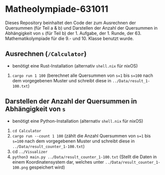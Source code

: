 # Matheolympiade-631011

Dieses Repository beinhaltet den Code der zum Ausrechnen der Quersummen (für Teil a & b) und Darstellen der Anzahl der Quersummen in Abhängigkeit von `s` (für Teil b) der 1. Aufgabe, der 1. Runde, der 63. Mathematikolympiade für die 9.- und 10. Klasse benutzt wurde.

## Ausrechnen (`/Calculator`)

- benötigt eine Rust-Installation (alternativ `shell.nix` für nixOS)

 1. `cargo run 1 100` (berechnet alle Quersummen von `s=1` bis `s=100` nach dem vorgegebenen Muster und schreibt diese in `../Data/result_1-100.txt`)

## Darstellen der Anzahl der Quersummen in Abhängigkeit von `s`

- benötigt eine Python-Installation (alternativ `shell.nix` für nixOS)

1. `cd Calculator`
2. `cargo run --count 1 100` (zählt die Anzahl Quersummen von `s=1` bis `s=100` nach dem vorgegebenen Muster und schreibt diese in `../Data/result_counter_1-100.txt`)
3. cd `../Visualizer`
4. `python3 main.py ../Data/result_counter_1-100.txt` (Stellt die Daten in einem Koordinatensystem dar, welches unter `../Data/result_counter_1-100.png` gespeichert wird)

